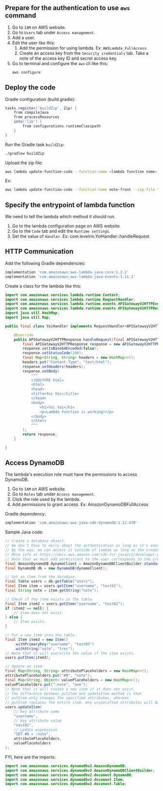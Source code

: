 ## Prepare for the authentication to use `aws` command

1. Go to `IAM` on AWS website.
2. Go to `Users` tab under `Access management`.
3. Add a user.
4. Edit the user like this:
    1. Add the permission for using lambda. Ex: `AWSLambda_FullAccess`.
    2. Create an access key from the `Security credentials` tab. Take a note of the access key ID and secret access key.
5. Go to terminal and configure the `aws` cli like this:
    ```sh
    aws configure
    ```

## Deploy the code

Gradle configuration (build.gradle):
```groovy
tasks.register('buildZip', Zip) {
    from compileJava
    from processResources
    into('lib') {
        from configurations.runtimeClasspath
    }
}
```

Run the Gradle task `buildZip`:
```sh
./gradlew buildZip
```

Upload the zip file:
```sh
aws lambda update-function-code --function-name <lambda function name> --zip-file fileb://<path to zip file>
```

Ex:
```sh
aws lambda update-function-code --function-name note-front --zip-file fileb://./build/distributions/lambda-playground-0.0.1.zip
```

## Specify the entrypoint of lambda function

We need to tell the lambda which method it should run.

1. Go to the lambda configuration page on AWS website.
2. Go to the `Code` tab and edit the `Runtime settings`.
3. Set the value of `Handler`. Ex: com.levelrin.YoiHandler::handleRequest

## HTTP Communication

Add the following Gradle dependencies:
```groovy
implementation 'com.amazonaws:aws-lambda-java-core:1.2.2'
implementation 'com.amazonaws:aws-lambda-java-events:3.11.1'
```

Create a class for the lambda like this:
```java
import com.amazonaws.services.lambda.runtime.Context;
import com.amazonaws.services.lambda.runtime.RequestHandler;
import com.amazonaws.services.lambda.runtime.events.APIGatewayV2HTTPEvent;
import com.amazonaws.services.lambda.runtime.events.APIGatewayV2HTTPResponse;
import java.util.HashMap;
import java.util.Map;

public final class YoiHandler implements RequestHandler<APIGatewayV2HTTPEvent, APIGatewayV2HTTPResponse> {

    @Override
    public APIGatewayV2HTTPResponse handleRequest(final APIGatewayV2HTTPEvent event, final Context context) {
        final APIGatewayV2HTTPResponse response = new APIGatewayV2HTTPResponse();
        response.setIsBase64Encoded(false);
        response.setStatusCode(200);
        final Map<String, String> headers = new HashMap<>();
        headers.put("Content-Type", "text/html");
        response.setHeaders(headers);
        response.setBody(
            """
            <!DOCTYPE html>
            <html>
            <head>
            <title>Yoi Yoi</title>
            </head>
            <body>
                <h1>Yoi Yoi</h1>
                <p>Lambda function is working!</p>
            </body>
            </html>
            """
        );
        return response;
    }

}
```

## Access DynamoDB

The lambda's execution role must have the permissions to access DynamoDB.

1. Go to `IAM` on AWS website.
2. Go to `Roles` tab under `Access management`.
3. Click the role used by the lambda.
4. Add permissions to grant access. Ex: AmazonDynamoDBFullAccess

Gradle dependency:
```groovy
implementation 'com.amazonaws:aws-java-sdk-dynamodb:1.12.470'
```

Sample Java code:
```java
// Create a database object.
// We don't have to worry about the authentication as long as it's executed by the lambda.
// By the way, we can access it outside of lambda as long as the credentials are configured in the environment.
// More info at https://docs.aws.amazon.com/sdk-for-java/v1/developer-guide/credentials.html
// Note that we must add permissions to the user corresponds to the credentials via IAM.
final AmazonDynamoDB dynamoClient = AmazonDynamoDBClientBuilder.standard().build();
final DynamoDB db = new DynamoDB(dynamoClient);

// Get an item from the database.
final Table users = db.getTable("users");
final Item item = users.getItem("username", "test01");
final String note = item.getString("note");

// Check if the item exists in the table.
final Item item2 = users.getItem("username", "test02");
if (item2 == null) {
    // Item does not exist.
} else {
    // Item exists.
}

// Put a new item into the table.
final Item item3 = new Item()
    .withPrimaryKey("username", "test03")
    .withString("note", "tres");
// Note that it will overwrite the value if the item exists.
users.putItem(item3);

// Update an item.
final Map<String, String> attributePlaceholders = new HashMap<>();
attributePlaceholders.put("#N", "note");
final Map<String, Object> valuePlaceholders = new HashMap<>();
valuePlaceholders.put(":note", "one");
// Note that it will create a new item if it does not exist.
// The difference between putItem and updateItem method is that
// putItem only changes the specified attributes, whereas
// putItem replaces the entire item. Any unspecified attributes will be removed.
users.updateItem(
    // key attribute name
    "username",
    // key attribute value
    "test01",
    // update expression
    "SET #N = :note",
    attributePlaceholders,
    valuePlaceholders
);
```

FYI, here are the imports:
```java
import com.amazonaws.services.dynamodbv2.AmazonDynamoDB;
import com.amazonaws.services.dynamodbv2.AmazonDynamoDBClientBuilder;
import com.amazonaws.services.dynamodbv2.document.DynamoDB;
import com.amazonaws.services.dynamodbv2.document.Item;
import com.amazonaws.services.dynamodbv2.document.Table;
```
